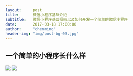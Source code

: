 ```yaml
---
layout:     post
title:      微信小程序基础介绍
subtitle:   微信小程序基础框架以及如何开发一个简单的微信小程序
date:       2017-03-18 17:00:00
author:     "chenming"
header-img: "img/post-bg-03.jpg"
---
```

## 一个简单的小程序长什么样

<img src="/blog/img/wechatapp/blacklist.jpg" wdith="375"/>
<img src="/blog/img/wechatapp/blacklistdetail.jpg" wdith="375" style="maring-left:20px;"/>
